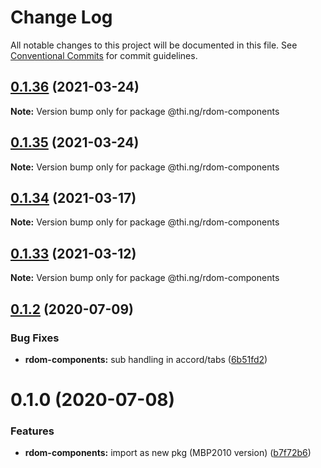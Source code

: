 # Change Log

All notable changes to this project will be documented in this file.
See [Conventional Commits](https://conventionalcommits.org) for commit guidelines.

## [0.1.36](https://github.com/thi-ng/umbrella/compare/@thi.ng/rdom-components@0.1.35...@thi.ng/rdom-components@0.1.36) (2021-03-24)

**Note:** Version bump only for package @thi.ng/rdom-components





## [0.1.35](https://github.com/thi-ng/umbrella/compare/@thi.ng/rdom-components@0.1.34...@thi.ng/rdom-components@0.1.35) (2021-03-24)

**Note:** Version bump only for package @thi.ng/rdom-components





## [0.1.34](https://github.com/thi-ng/umbrella/compare/@thi.ng/rdom-components@0.1.33...@thi.ng/rdom-components@0.1.34) (2021-03-17)

**Note:** Version bump only for package @thi.ng/rdom-components





## [0.1.33](https://github.com/thi-ng/umbrella/compare/@thi.ng/rdom-components@0.1.32...@thi.ng/rdom-components@0.1.33) (2021-03-12)

**Note:** Version bump only for package @thi.ng/rdom-components





## [0.1.2](https://github.com/thi-ng/umbrella/compare/@thi.ng/rdom-components@0.1.1...@thi.ng/rdom-components@0.1.2) (2020-07-09)


### Bug Fixes

* **rdom-components:** sub handling in accord/tabs ([6b51fd2](https://github.com/thi-ng/umbrella/commit/6b51fd2ae851070cb82c8eed7194f9b3ec03e6c0))





# 0.1.0 (2020-07-08)


### Features

* **rdom-components:** import as new pkg (MBP2010 version) ([b7f72b6](https://github.com/thi-ng/umbrella/commit/b7f72b6a19dfdc4bdb35d89bda34e787d93e5e22))

